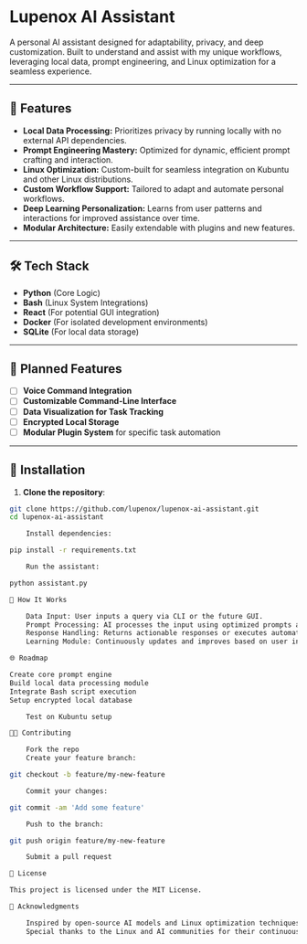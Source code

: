 # Lupenox AI Assistant

A personal AI assistant designed for adaptability, privacy, and deep customization. Built to understand and assist with my unique workflows, leveraging local data, prompt engineering, and Linux optimization for a seamless experience.

---

## 🚀 Features

- **Local Data Processing:** Prioritizes privacy by running locally with no external API dependencies.  
- **Prompt Engineering Mastery:** Optimized for dynamic, efficient prompt crafting and interaction.  
- **Linux Optimization:** Custom-built for seamless integration on Kubuntu and other Linux distributions.  
- **Custom Workflow Support:** Tailored to adapt and automate personal workflows.  
- **Deep Learning Personalization:** Learns from user patterns and interactions for improved assistance over time.  
- **Modular Architecture:** Easily extendable with plugins and new features.

---

## 🛠️ Tech Stack

- **Python** (Core Logic)  
- **Bash** (Linux System Integrations)  
- **React** (For potential GUI integration)  
- **Docker** (For isolated development environments)  
- **SQLite** (For local data storage)  

---

## 🧩 Planned Features

- [ ] **Voice Command Integration**  
- [ ] **Customizable Command-Line Interface**  
- [ ] **Data Visualization for Task Tracking**  
- [ ] **Encrypted Local Storage**  
- [ ] **Modular Plugin System** for specific task automation  

---

## 📂 Installation

1. **Clone the repository**:
```bash
git clone https://github.com/lupenox/lupenox-ai-assistant.git
cd lupenox-ai-assistant

    Install dependencies:

pip install -r requirements.txt

    Run the assistant:

python assistant.py

🤖 How It Works

    Data Input: User inputs a query via CLI or the future GUI.
    Prompt Processing: AI processes the input using optimized prompts and local context.
    Response Handling: Returns actionable responses or executes automated tasks.
    Learning Module: Continuously updates and improves based on user interactions.

🌐 Roadmap

Create core prompt engine
Build local data processing module
Integrate Bash script execution
Setup encrypted local database

    Test on Kubuntu setup

🧑‍💻 Contributing

    Fork the repo
    Create your feature branch:

git checkout -b feature/my-new-feature

    Commit your changes:

git commit -am 'Add some feature'

    Push to the branch:

git push origin feature/my-new-feature

    Submit a pull request

📜 License

This project is licensed under the MIT License.

🙏 Acknowledgments

    Inspired by open-source AI models and Linux optimization techniques.
    Special thanks to the Linux and AI communities for their continuous innovation.
